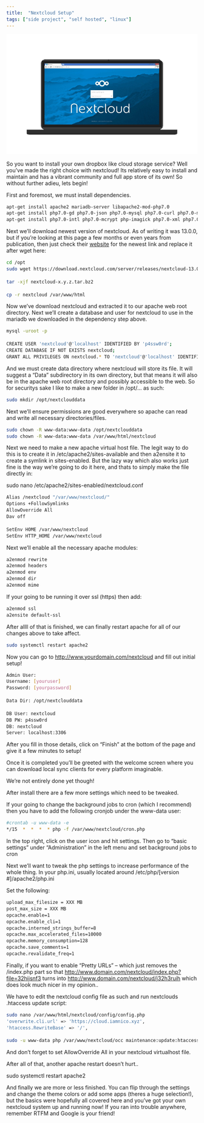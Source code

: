 ```yaml
---
title:  "Nextcloud Setup"
tags: ["side project", "self hosted", "linux"]
---
```


![nextcloud splash](nextcloud.png)

So you want to install your own dropbox like cloud storage service? Well you’ve made the right choice with nextcloud! Its relatively easy to install and maintain and has a vibrant community and full app store of its own!
So without further adieu, lets begin!

First and foremost, we must install dependencies.


```bash
apt-get install apache2 mariadb-server libapache2-mod-php7.0
apt-get install php7.0-gd php7.0-json php7.0-mysql php7.0-curl php7.0-mbstring
apt-get install php7.0-intl php7.0-mcrypt php-imagick php7.0-xml php7.0-zip
```

Next we’ll download newest version of nextcloud. As of writing it was 13.0.0, but if you’re looking at this page a few months or even years from publication, then just check their [website](https://nextcloud.com/install/) for the newest link and replace it after wget here:


```bash
cd /opt
sudo wget https://download.nextcloud.com/server/releases/nextcloud-13.0.0.tar.bz2

tar -xjf nextcloud-x.y.z.tar.bz2

cp -r nextcloud /var/www/html
```

Now we’ve download nextcloud and extracted it to our apache web root directory. Next we’ll create a database and user for nextcloud to use in the mariadb we downloaded in the dependency step above.

```bash
mysql -uroot -p

CREATE USER 'nextcloud'@'localhost' IDENTIFIED BY 'p4ssw0rd';
CREATE DATABASE IF NOT EXISTS nextcloud;
GRANT ALL PRIVILEGES ON nextcloud.* TO 'nextcloud'@'localhost' IDENTIFIED BY 'p4ssw0rd';
```

And we must create data directory where nextcloud will store its file. It will suggest a “Data” subdirectory in its own directory, but that means it will also be in the apache web root directory and possibly accessible to the web. So for securitys sake I like to make a new folder in /opt/… as such:

```bash
sudo mkdir /opt/nextclouddata
```

Next we’ll ensure permissions are good everywhere so apache can read and write all necessary directories/files.

```bash
sudo chown -R www-data:www-data /opt/nextclouddata
sudo chown -R www-data:www-data /var/www/html/nextcloud
```

Next we need to make a new apache virtual host file. The legit way to do this is to create it in /etc/apache2/sites-available and then a2ensite it to create a symlink in sites-enabled. But the lazy way which also works just fine is the way we’re going to do it here, and thats to simply make the file directly in:

sudo nano /etc/apache2/sites-enabled/nextcloud.conf

```bash
Alias /nextcloud "/var/www/nextcloud/"
Options +FollowSymlinks
AllowOverride All
Dav off

SetEnv HOME /var/www/nextcloud
SetEnv HTTP_HOME /var/www/nextcloud
```

Next we’ll enable all the necessary apache modules:

```bash
a2enmod rewrite
a2enmod headers
a2enmod env
a2enmod dir
a2enmod mime
```

If your going to be running it over ssl (https) then add:

```bash
a2enmod ssl
a2ensite default-ssl
```

After allll of that is finished, we can finally restart apache for all of our changes above to take affect.

```bash
sudo systemctl restart apache2
```

Now you can go to http://www.yourdomain.com/nextcloud and fill out initial setup!

```bash
Admin User:
Username: [youruser]
Password: [yourpassword]

Data Dir: /opt/nextclouddata

DB User: nextcloud
DB PW: p4ssw0rd
DB: nextcloud
Server: localhost:3306
```

After you fill in those details, click on “Finish” at the bottom of the page and give it a few minutes to setup!

Once it is completed you’ll be greeted with the welcome screen where you can download local sync clients for every platform imaginable.

We’re not entirely done yet though!

After install there are a few more settings which need to be tweaked.

If your going to change the background jobs to cron (which I recommend) then you have to add the following cronjob under the www-data user:

```bash
#crontab -u www-data -e
*/15  *  *  *  * php -f /var/www/nextcloud/cron.php
```

In the top right, click on the user icon and hit settings. Then go to “basic settings” under “Administration” in the left menu and set background jobs to cron

Next we’ll want to tweak the php settings to increase performance of the whole thing. In your php.ini, usually located around /etc/php/[version #]/apache2/php.ini

Set the following:

```bash
upload_max_filesize = XXX MB
post_max_size = XXX MB
opcache.enable=1
opcache.enable_cli=1
opcache.interned_strings_buffer=8
opcache.max_accelerated_files=10000
opcache.memory_consumption=128
opcache.save_comments=1
opcache.revalidate_freq=1
```

Finally, if you want to enable “Pretty URLs” – which just removes the /index.php part so that http://www.domain.com/nextcloud/index.php?file=32hijsnf3 turns into http://www.domain.com/nextcloud/j32h3ruih which does look much nicer in my opinion..

We have to edit the nextcloud config file as such and run nextclouds .htaccess update script:

```bash
sudo nano /var/www/html/nextcloud/config/config.php
'overwrite.cli.url' => 'https://cloud.iamnico.xyz',
'htaccess.RewriteBase' => '/',

sudo -u www-data php /var/www/nextcloud/occ maintenance:update:htaccess
```

And don’t forget to set AllowOverride All in your nextcloud virtualhost file.

After all of that, another apache restart doesn’t hurt..

sudo systemctl restart apache2

And finally we are more or less finished. You can flip through the settings and change the theme colors or add some apps (theres a huge selection!), but the basics were hopefully all covered here and you’ve got your own nextcloud system up and running now! If you ran into trouble anywhere, remember RTFM and Google is your friend!
